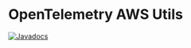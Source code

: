 # OpenTelemetry AWS Utils

[![Javadocs][javadoc-image]][javadoc-url]

[javadoc-image]: https://www.javadoc.io/badge/io.opentelemetry/opentelemetry-sdk-aws-v1-support.svg
[javadoc-url]: https://www.javadoc.io/doc/io.opentelemetry/opentelemetry-sdk-aws-v1-support
